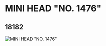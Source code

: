# MINI HEAD "NO. 1476"
## 18182
![MINI HEAD "NO. 1476"](https://lc-www-live-s.legocdn.com/media/bricks/5/2/6079683.jpg)